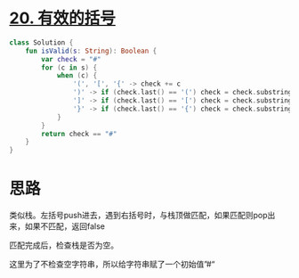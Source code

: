 # [20. 有效的括号](https://leetcode-cn.com/problems/valid-parentheses/)

```kotlin
class Solution {
    fun isValid(s: String): Boolean {
        var check = "#"
        for (c in s) {
            when (c) {
                '(', '[', '{' -> check += c
                ')' -> if (check.last() == '(') check = check.substring(0, check.length - 1) else return false
                ']' -> if (check.last() == '[') check = check.substring(0, check.length - 1) else return false
                '}' -> if (check.last() == '{') check = check.substring(0, check.length - 1) else return false
            }
        }
        return check == "#"
    }
}
```

# 思路

类似栈。左括号push进去，遇到右括号时，与栈顶做匹配，如果匹配则pop出来，如果不匹配，返回false

匹配完成后，检查栈是否为空。

这里为了不检查空字符串，所以给字符串赋了一个初始值”#“